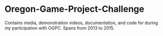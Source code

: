 # Oregon-Game-Project-Challenge
Contains media, demonstration videos, documentation, and code for during my participation with OGPC. Spans from 2013 to 2015.
